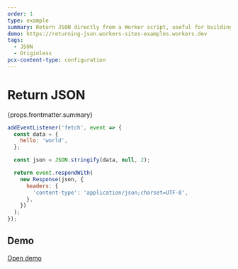 ```yaml
---
order: 1
type: example
summary: Return JSON directly from a Worker script, useful for building APIs and middleware.
demo: https://returning-json.workers-sites-examples.workers.dev
tags:
  - JSON
  - Originless
pcx-content-type: configuration
---
```


# Return JSON

<ContentColumn>
  <p>{props.frontmatter.summary}</p>
</ContentColumn>

```js
addEventListener('fetch', event => {
  const data = {
    hello: 'world',
  };

  const json = JSON.stringify(data, null, 2);

  return event.respondWith(
    new Response(json, {
      headers: {
        'content-type': 'application/json;charset=UTF-8',
      },
    })
  );
});
```

## Demo

<p>
  <a href={props.frontmatter.demo}>Open demo</a>
</p>

<Demo src={props.frontmatter.demo} title={props.frontmatter.summary} height="80" />
